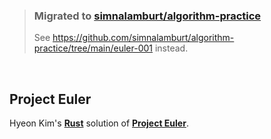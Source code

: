 > ### Migrated to [simnalamburt/algorithm-practice](https://github.com/simnalamburt/algorithm-practice/tree/main/euler-001)
>
> See https://github.com/simnalamburt/algorithm-practice/tree/main/euler-001 instead.

&nbsp;

Project Euler
----------

Hyeon Kim's [**Rust**](http://rust-lang.org/) solution of [**Project Euler**](https://projecteuler.net/).

